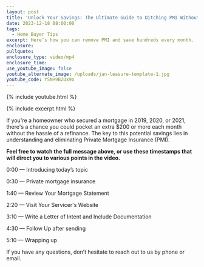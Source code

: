 ```yaml
---
layout: post
title: 'Unlock Your Savings: The Ultimate Guide to Ditching PMI Without Refinancing'
date: 2023-12-18 08:00:00
tags:
  - Home Buyer Tips
excerpt: Here’s how you can remove PMI and save hundreds every month.
enclosure:
pullquote:
enclosure_type: video/mp4
enclosure_time:
use_youtube_image: false
youtube_alternate_image: /uploads/jan-leasure-template-1.jpg
youtube_code: YSNH9B2Dx9o
---
```

{% include youtube.html %}

{% include excerpt.html %}

If you're a homeowner who secured a mortgage in 2019, 2020, or 2021, there's a chance you could pocket an extra $200 or more each month without the hassle of a refinance. The key to this potential savings lies in understanding and eliminating Private Mortgage Insurance (PMI).

**Feel free to watch the full message above, or use these timestamps that will direct you to various points in the video.**

0:00 — Introducing today’s topic

0:30 — Private mortgage insurance

1:40 — Review Your Mortgage Statement

2:20 — Visit Your Servicer's Website

3:10 — Write a Letter of Intent and Include Documentation

4:30 — Follow Up after sending

5:10 — Wrapping up

If you have any questions, don’t hesitate to reach out to us by phone or email.